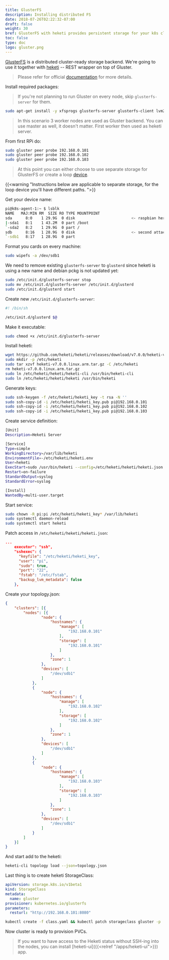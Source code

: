 ```yaml
---
title: GlusterFS
description: Installing distributed FS
date: 2018-07-26T02:22:32-07:00
draft: false
weight: 30
bref: GlusterFS with heketi provides persistent storage for your k8s cluster
toc: false
type: doc
logo: gluster.png
---
```


[GlusterFS](https://www.gluster.org) is a distributed cluster-ready storage backend.
We're going to use it together with [heketi](https://github.com/heketi/heketi) --
REST wrapper on top of Gluster.

> Please refer for official [documentation](https://github.com/gluster/gluster-kubernetes/tree/master/docs/examples/dynamic_provisioning_external_gluster)
for more details.

Install required packages:

> If you're not planning to run Gluster on every node,
skip `glusterfs-server` for them.

```bash
sudo apt-get install -y xfsprogs glusterfs-server glusterfs-client lvm2 thin-provisioning-tools
```

> In this scenario 3 worker nodes are used as Gluster backend.
You can use master as well, it doesn't matter. First worker then used as heketi server.

From first RPi do:

```bash
sudo gluster peer probe 192.168.0.101
sudo gluster peer probe 192.168.0.102
sudo gluster peer probe 192.168.0.103
```

> At this point you can either choose to use separate storage for GlusterFS or
create a loop [device](https://techdev.io/en/developer-blog/deploying-glusterfs-in-your-bare-metal-kubernetes-cluster).

<!-- markdownlint-disable line-length -->
{{<warning "Instructions below are applicable to separate storage, for the loop device you'll have different paths. ">}}
<!-- markdownlint-enable line-length -->

Get your device name:

```bash
pi@k8s-agent-1:~ $ lsblk
NAME   MAJ:MIN RM  SIZE RO TYPE MOUNTPOINT
sda      8:0    1 29.9G  0 disk                         <- raspbian here
|-sda1   8:1    1 43.2M  0 part /boot
`-sda2   8:2    1 29.9G  0 part /
sdb      8:16   1 28.9G  0 disk                         <- second attached USB
`-sdb1   8:17   1 28.9G  0 part
```

Format you cards on every machine:

```bash
sudo wipefs -a /dev/sdb1
```

We need to remove existing `glusterfs-server` to `glusterd` since heketi is
using a new name and debian pckg is not updated yet:

```bash
sudo /etc/init.d/glusterfs-server stop
sudo mv /etc/init.d/glusterfs-server /etc/init.d/glusterd
sudo /etc/init.d/glusterd start
```

Create new `/etc/init.d/glusterfs-server`:

```bash
#! /bin/sh

/etc/init.d/glusterd $@
```

Make it executable:

```bash
sudo chmod +x /etc/init.d/glusterfs-server
```

Install heketi:

```bash
wget https://github.com/heketi/heketi/releases/download/v7.0.0/heketi-v7.0.0.linux.arm.tar.gz
sudo mkdir -p /etc/heketi
sudo tar xzvf heketi-v7.0.0.linux.arm.tar.gz -C /etc/heketi
rm heketi-v7.0.0.linux.arm.tar.gz
sudo ln /etc/heketi/heketi/heketi-cli /usr/bin/heketi-cli
sudo ln /etc/heketi/heketi/heketi /usr/bin/heketi
```

Generate keys:

```bash
sudo ssh-keygen -f /etc/heketi/heketi_key -t rsa -N ''
sudo ssh-copy-id -i /etc/heketi/heketi_key.pub pi@192.168.0.101
sudo ssh-copy-id -i /etc/heketi/heketi_key.pub pi@192.168.0.102
sudo ssh-copy-id -i /etc/heketi/heketi_key.pub pi@192.168.0.103
```

Create service definition:

```bash
[Unit]
Description=Heketi Server

[Service]
Type=simple
WorkingDirectory=/var/lib/heketi
EnvironmentFile=-/etc/heketi/heketi.env
User=heketi
ExecStart=sudo /usr/bin/heketi --config=/etc/heketi/heketi/heketi.json
Restart=on-failure
StandardOutput=syslog
StandardError=syslog

[Install]
WantedBy=multi-user.target
```

Start service:

```bash
sudo chown -R pi:pi /etc/heketi/heketi_key* /var/lib/heketi
sudo systemctl daemon-reload
sudo systemctl start heketi
```

Patch access in `/etc/heketi/heketi/heketi.json`:

```json
...
    executor": "ssh",
    "sshexec": {
      "keyfile": "/etc/heketi/heketi_key",
      "user": "pi",
      "sudo": true,
      "port": "22",
      "fstab": "/etc/fstab",
      "backup_lvm_metadata": false
    },
```

Create your topology.json:

```json
{
    "clusters": [{
        "nodes": [{
                "node": {
                    "hostnames": {
                        "manage": [
                            "192.168.0.101"
                        ],
                        "storage": [
                            "192.168.0.101"
                        ]
                    },
                    "zone": 1
                },
                "devices": [
                    "/dev/sdb1"
                ]
            },
            {
                "node": {
                    "hostnames": {
                        "manage": [
                            "192.168.0.102"
                        ],
                        "storage": [
                            "192.168.0.102"
                        ]
                    },
                    "zone": 1
                },
                "devices": [
                    "/dev/sdb1"
                ]
            },
            {
                "node": {
                    "hostnames": {
                        "manage": [
                            "192.168.0.103"
                        ],
                        "storage": [
                            "192.168.0.103"
                        ]
                    },
                    "zone": 1
                },
                "devices": [
                    "/dev/sdb1"
                ]
            }
        ]
    }]
}
```

And start add to the heketi:

```bash
heketi-cli topology load --json=topology.json
```

Last thing is to create heketi StorageClass:

```yaml
apiVersion: storage.k8s.io/v1beta1
kind: StorageClass
metadata:
  name: gluster
provisioner: kubernetes.io/glusterfs
parameters:
  resturl: "http://192.168.0.101:8080"
```

```bash
kubectl create -f class.yaml && kubectl patch storageclass gluster -p '{"metadata": {"annotations":{"storageclass.kubernetes.io/is-default-class":"true"}}}'
```

Now cluster is ready to provision PVCs.

> If you want to have access to the Heketi status without SSH-ing into the nodes,
you can install [heketi-ui]({{<relref "/apps/heketi-ui">}}) app.
